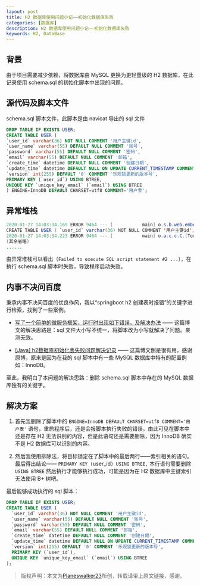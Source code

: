 ```yaml
---
layout: post
title: H2 数据库使用问题小记——初始化数据库失败
categories: [数据库]
description: H2 数据库使用问题小记——初始化数据库失败
keywords: H2, DataBase
---
```


## 背景
由于项目需要减少依赖，将数据库由 MySQL 更换为更轻量级的 H2 数据库，在此记录使用 schema.sql 的初始化脚本中出现的问题。

## 源代码及脚本文件
schema.sql 脚本文件，此脚本是由 navicat 导出的 sql 文件
```sql
DROP TABLE IF EXISTS USER;
CREATE TABLE USER (
`user_id` varchar(36) NOT NULL COMMENT '用户主键id',
`user_name` varchar(55) DEFAULT NULL COMMENT '账号',
`password` varchar(55) DEFAULT NULL COMMENT '密码',
`email` varchar(55) DEFAULT NULL COMMENT '邮箱',
`create_time` datetime DEFAULT NULL COMMENT '创建日期',
`update_time` datetime DEFAULT NULL ON UPDATE CURRENT_TIMESTAMP COMMENT '更新时间',
`version` int(255) DEFAULT '0' COMMENT '乐观锁更新的版本号',
PRIMARY KEY (`user_id`) USING BTREE,
UNIQUE KEY `unique_key_email` (`email`) USING BTREE
) ENGINE=InnoDB DEFAULT CHARSET=utf8 COMMENT='用户表';
```

## 异常堆栈
```java
2020-01-27 14:03:34.169 ERROR 9464 --- [           main] o.s.b.web.embedded.tomcat.TomcatStarter  : Error starting Tomcat context. Exception: org.springframework.beans.factory.BeanCreationException. Message: Error creating bean with name 'h2Console' defined in class path resource [org/springframework/boot/autoconfigure/h2/H2ConsoleAutoConfiguration.class]: Bean instantiation via factory method failed; nested exception is org.springframework.beans.BeanInstantiationException: Failed to instantiate [org.springframework.boot.web.servlet.ServletRegistrationBean]: Factory method 'h2Console' threw exception; nested exception is org.springframework.beans.factory.BeanCreationException: Error creating bean with name 'dataSource' defined in class path resource [org/springframework/boot/autoconfigure/jdbc/DataSourceConfiguration$Hikari.class]: Initialization of bean failed; nested exception is org.springframework.beans.factory.BeanCreationException: Error creating bean with name 'org.springframework.boot.autoconfigure.jdbc.DataSourceInitializerInvoker': Invocation of init method failed; nested exception is org.springframework.jdbc.datasource.init.ScriptStatementFailedException: Failed to execute SQL script statement #2 of URL [file:/Users/nanbei/workspace/Windfall/target/classes/schema.sql]: CREATE TABLE USER ( `user_id` varchar(36) NOT NULL COMMENT '用户主键id', `user_name` varchar(55) DEFAULT NULL COMMENT '账号', `password` varchar(55) DEFAULT NULL COMMENT '密码', `email` varchar(55) DEFAULT NULL COMMENT '邮箱', `create_time` datetime DEFAULT NULL COMMENT '创建日期', `update_time` datetime DEFAULT NULL ON UPDATE CURRENT_TIMESTAMP COMMENT '更新时间', `version` int(255) DEFAULT '0' COMMENT '乐观锁更新的版本号', PRIMARY KEY (`user_id`) USING BTREE, UNIQUE KEY `unique_key_email` (`email`) USING BTREE ) ENGINE=InnoDB DEFAULT CHARSET=utf8 COMMENT='用户表'; nested exception is org.h2.jdbc.JdbcSQLSyntaxErrorException: Syntax error in SQL statement "CREATE TABLE USER ( `USER_ID` VARCHAR(36) NOT NULL COMMENT '用户主键id', `USER_NAME` VARCHAR(55) DEFAULT NULL COMMENT '账号', `PASSWORD` VARCHAR(55) DEFAULT NULL COMMENT '密码', `EMAIL` VARCHAR(55) DEFAULT NULL COMMENT '邮箱', `CREATE_TIME` DATETIME DEFAULT NULL COMMENT '创建日期', `UPDATE_TIME` DATETIME DEFAULT NULL ON UPDATE CURRENT_TIMESTAMP COMMENT '更新时间', `VERSION` INT(255) DEFAULT '0' COMMENT '乐观锁更新的版本号', PRIMARY KEY (`USER_ID`) USING[*] BTREE, UNIQUE KEY `UNIQUE_KEY_EMAIL` (`EMAIL`) USING BTREE ) ENGINE=INNODB DEFAULT CHARSET=UTF8 COMMENT='用户表'"; expected "INDEX, ,, )"; SQL statement:
CREATE TABLE USER ( `user_id` varchar(36) NOT NULL COMMENT '用户主键id', `user_name` varchar(55) DEFAULT NULL COMMENT '账号', `password` varchar(55) DEFAULT NULL COMMENT '密码', `email` varchar(55) DEFAULT NULL COMMENT '邮箱', `create_time` datetime DEFAULT NULL COMMENT '创建日期', `update_time` datetime DEFAULT NULL ON UPDATE CURRENT_TIMESTAMP COMMENT '更新时间', `version` int(255) DEFAULT '0' COMMENT '乐观锁更新的版本号', PRIMARY KEY (`user_id`) USING BTREE, UNIQUE KEY `unique_key_email` (`email`) USING BTREE ) ENGINE=InnoDB DEFAULT CHARSET=utf8 COMMENT='用户表' [42001-200]
2020-01-27 14:03:34.223 ERROR 9464 --- [           main] o.a.c.c.C.[Tomcat].[localhost].[/]       : Failed to destroy the filter named [Tomcat WebSocket (JSR356) Filter] of type [org.apache.tomcat.websocket.server.WsFilter]
(其余省略)
......
```
由异常堆栈可以看出（`Failed to execute SQL script statement #2 ...`），在执行 schema.sql 脚本时失败，导致程序启动失败。

## 内事不决问百度
秉承内事不决问百度的优良作风，我以“springboot h2 创建表时报错”的关键字进行检索，找到了一些案例。

- [写了一个简单的微服务框架，运行时出现如下错误，及解决办法](https://blog.csdn.net/qq_38254897/article/details/89317833) —— 这篇博文的解决思路是：sql 文件大小写不统一，将脚本改为小写就解决了问题。亲测无效。

- [[Java] h2数据库初始化表失败问题解决记录](https://blog.csdn.net/petrel2015/article/details/81784288) —— 这篇博文倒是很有用，感谢原博，原来是因为在我的 sql 脚本中有一些 MySQL 数据库中特有的配置例如：InnoDB。

至此，我明白了本问题的解决思路：删除 schema.sql 脚本中存在的 MySQL 数据库独有的关键字。

## 解决方案
1. 首先我删除了脚本中的 `ENGINE=InnoDB DEFAULT CHARSET=utf8 COMMENT='用户表'` 语句，重启程序后，还是会报脚本执行失败的错误。由此可见在脚本中还是存在 H2 无法识别的内容，但是此语句还是需要删除，因为 InnoDB 确实不是 H2 数据库可以识别的内容。

2. 然后我使用排除法，将目标锁定在了脚本中的最后两行——索引相关的语句。最后得出结论—— `PRIMARY KEY (`user_id`) USING BTREE,` 本行语句需要删除 `USING BTREE` 然后执行才能够执行成功，可能是因为在 H2 数据库中主键索引无法使用 B+ 树吧。

最后能够成功执行的 sql 脚本：
```sql
DROP TABLE IF EXISTS USER;
CREATE TABLE USER (
  `user_id` varchar(36) NOT NULL COMMENT '用户主键id',
  `user_name` varchar(55) DEFAULT NULL COMMENT '账号',
  `password` varchar(55) DEFAULT NULL COMMENT '密码',
  `email` varchar(55) DEFAULT NULL COMMENT '邮箱',
  `create_time` datetime DEFAULT NULL COMMENT '创建日期',
  `update_time` datetime DEFAULT NULL ON UPDATE CURRENT_TIMESTAMP COMMENT '更新时间',
  `version` int(255) DEFAULT '0' COMMENT '乐观锁更新的版本号',
  PRIMARY KEY (`user_id`),
  UNIQUE KEY `unique_key_email` (`email`) USING BTREE
);
```
> 版权声明：本文为[Planeswalker23](https://github.com/Planeswalker23)所创，转载请带上原文链接，感谢。